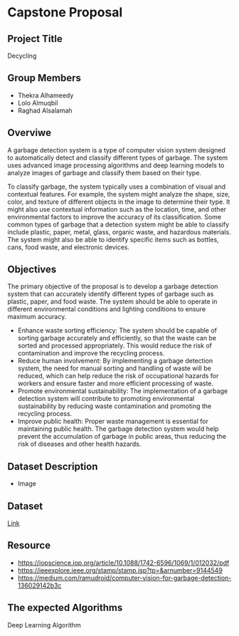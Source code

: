# Capstone Proposal

## Project Title
Decycling
## Group Members
- Thekra Alhameedy
- Lolo Almuqbil
- Raghad Alsalamah
## Overviwe 
A garbage detection system is a type of computer vision system designed to automatically detect and classify different types of garbage. The system uses advanced image processing algorithms and deep learning models to analyze images of garbage and classify them based on their type.

To classify garbage, the system typically uses a combination of visual and contextual features. For example, the system might analyze the shape, size, color, and texture of different objects in the image to determine their type. It might also use contextual information such as the location, time, and other environmental factors to improve the accuracy of its classification.
Some common types of garbage that a detection system might be able to classify include plastic, paper, metal, glass, organic waste, and hazardous materials. The system might also be able to identify specific items such as bottles, cans, food waste, and electronic devices.

## Objectives
 The primary objective of the proposal is to develop a garbage detection system that can accurately identify different types of garbage such as plastic, paper, and food waste. The system should be able to operate in different environmental conditions and lighting conditions to ensure maximum accuracy.
- Enhance waste sorting efficiency: The system should be capable of sorting garbage accurately and efficiently, so that the waste can be sorted and processed appropriately. This would reduce the risk of contamination and improve the recycling process.
- Reduce human involvement: By implementing a garbage detection system, the need for manual sorting and handling of waste will be reduced, which can help reduce the risk of occupational hazards for workers and ensure faster and more efficient processing of waste.
- Promote environmental sustainability: The implementation of a garbage detection system will contribute to promoting environmental sustainability by reducing waste contamination and promoting the recycling process.
- Improve public health: Proper waste management is essential for maintaining public health. The garbage detection system would help prevent the accumulation of garbage in public areas, thus reducing the risk of diseases and other health hazards.


## Dataset Description
- Image

## Dataset
[Link](https://www.kaggle.com/datasets/mostafaabla/garbage-classification)

## Resource
- https://iopscience.iop.org/article/10.1088/1742-6596/1069/1/012032/pdf
- https://ieeexplore.ieee.org/stamp/stamp.jsp?tp=&arnumber=9144549
- https://medium.com/ramudroid/computer-vision-for-garbage-detection-136029142b3c

## The expected Algorithms
Deep Learning Algorithm

